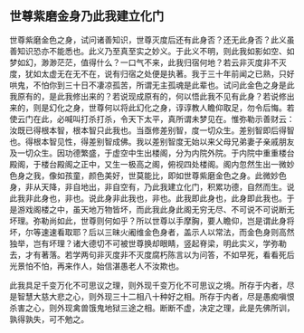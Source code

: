 ##  世尊紫磨金身乃此我建立化门

世尊紫磨金色之身，试问诸善知识，世尊灭度后还有此身否？还无此身否？此义虽善知识恐亦不能悉也。此义乃至真至实之妙义。于此义不明，则此我如影如空、如梦如幻，渺渺茫茫，值得什么？一口气不来，此我归宿何地？若云非灭度非不灭度，犹如太虚无在无不在，说有归宿之处便是执著。我于三十年前闻之已熟，只好哄鬼，不怕你到三十日不凄凉孤苦，所谓无主孤魂是此辈也。试问此金色之身是此我原有的，是此我修出来的？若说现成原有的，何以悟此我不见有此身？若说修出来的，则是幻化之身，世尊何以将此幻化之身，谆谆教人瞻仰取足，勿令后悔。若使云门在此，必喊叫打杀打杀，令天下太平，真所谓未梦见在。惟弥勒示善财云：汝既已得根本智，根本智只此我也。当亟修差别智，度一切众生。差别智即后得智也。得根本智见性，得差别智成佛。我以差别智度无始以来父母兄弟妻子亲戚朋友及一切众生。因功德繁盛，于虚空中生出楼阁，分为内院外院。于内院中重重楼台殿阁，于楼台殿阁之正中，又生一极高之阁，俯视四处楼阁。阁内忽然生出一微妙色身之我，像如孩童，颜色美好，世莫能比，即如世尊紫磨金色之身。此微妙色身，非从天降，非自地出，非自空有，乃此我建立化门，积累功德，自然而生。说此我非此身也，非也。说此身非此我也，非也。此我即此身也，此身即此我也。于是游戏阁楼之中，虽天地万物皆坏，而此我此身此阁无穷无尽、不可说不可说断无坏理。弥勒尚如此，世尊则何如乎？所以世尊以手摩胸，要人瞻仰，岂是谓此身将坏，尔等速速看取耶？后以三昧火阇维金色身者，盖示人以常法，而金色身则高然独举，岂有坏理？诸大德切不可被世尊换却眼睛，竖起脊梁，明此实义，学弥勒去，才有著落。若学两句非灭度非不灭度腐朽陈言以为问答，不如早死，看看死后光景怕不怕，再来作人，始信湛愚老人不汝欺也。

此我具足千变万化不可思议之理，则外现千变万化不可思议之境。所存于内者，尽是智慧大慈大悲之心，则外现三十二相八十种好之相。所存于内者，尽是愚痴嗔恨杀害之心，则外现禽兽饿鬼地狱三途之相。断断不虚，决定之理，此是先佛所训，孰得孰失，可不勉之。
